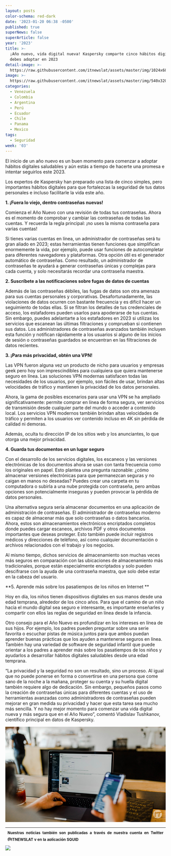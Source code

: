 ```yaml
---
layout: posts
color-schema: red-dark
date: '2023-01-20 06:38 -0500'
published: true
superNews: false
superArticle: false
year: '2023'
title: >-
  ¡Año nuevo, vida digital nueva! Kaspersky comparte cinco hábitos digitales que
  debes adoptar en 2023
detail-image: >-
  https://raw.githubusercontent.com/itnewslat/assets/master/img/1024x680/laptop-y-cel-g.jpg
image: >-
  https://raw.githubusercontent.com/itnewslat/assets/master/img/540x320/laptop-y-cel-p.jpg
categories:
  - Venezuela
  - Colombia
  - Argentina
  - Perú
  - Ecuador
  - Chile
  - Panama
  - Mexico
tags:
  - Seguridad
week: '03'
---
```

El inicio de un año nuevo es un buen momento para comenzar a adoptar hábitos digitales saludables y aún estás a tiempo de hacerte una promesa e intentar seguirlos este 2023.

Los expertos de Kaspersky han preparado una lista de cinco simples, pero importantes hábitos digitales para que fortalezcas la seguridad de tus datos personales e incluso facilitarle la vida este año.

**1. ¡Fuera lo viejo, dentro contraseñas nuevas!**

Comienza el Año Nuevo con una revisión de todas tus contraseñas. Ahora es el momento de comprobar y cambiar las contraseñas de todas las cuentas. Y recuerda la regla principal: ¡no uses la misma contraseña para varias cuentas!

Si tienes varias cuentas en línea, un administrador de contraseñas será tu gran aliado en 2023; estas herramientas tienen funciones que simplifican enormemente la vida, por ejemplo, puede usar funciones de autocompletar para diferentes navegadores y plataformas. Otra opción útil es el generador automático de contraseñas. Como resultado, un administrador de contraseñas te ayudará a generar contraseñas únicas y complejas para cada cuenta, y solo necesitarás recordar una contraseña maestra.

**2. Suscríbete a las notificaciones sobre fugas de datos de cuentas**

Además de las contraseñas débiles, las fugas de datos son otra amenaza para sus cuentas personales y corporativas. Desafortunadamente, las violaciones de datos ocurren con bastante frecuencia y es difícil hacer un seguimiento de todas ellas. Si se filtran los detalles de tus credenciales de acceso, los estafadores pueden usarlos para apoderarse de tus cuentas. Sin embargo, puedes adelantarte a los estafadores en 2023 si utilizas los servicios que escanean las últimas filtraciones y comprueban si contienen sus datos. Los administradores de contraseñas avanzados también incluyen esta función y notifican rápidamente a los usuarios si alguno de los inicios de sesión o contraseñas guardados se encuentran en las filtraciones de datos recientes.

**3. ¡Para más privacidad, obtén una VPN!**

Las VPN fueron alguna vez un producto de nicho para usuarios y empresas geek pero hoy son imprescindibles para cualquiera que quiera mantenerse seguro en línea. Las soluciones VPN modernas satisfacen todas las necesidades de los usuarios, por ejemplo, son fáciles de usar, brindan altas velocidades de tráfico y mantienen la privacidad de los datos personales.

Ahora, la gama de posibles escenarios para usar una VPN se ha ampliado significativamente: permite comprar en línea de forma segura, ver servicios de transmisión desde cualquier parte del mundo o acceder a contenido local. Los servicios VPN modernos también brindan altas velocidades de tráfico y permiten a los usuarios ver contenido incluso en 4K sin pérdida de calidad ni demoras.

Además, oculta tu dirección IP de los sitios web y los anunciantes, lo que otorga una mejor privacidad. 

**4. Guarda tus documentos en un lugar seguro**

Con el desarrollo de los servicios digitales, los escaneos y las versiones electrónicas de los documentos ahora se usan con tanta frecuencia como los originales en papel. Esto plantea una pregunta razonable: ¿cómo almacenar versiones electrónicas para que permanezcan seguras y no caigan en manos no deseadas? Puedes crear una carpeta en tu computadora o subirla a una nube protegida con contraseña, pero ambas opciones son potencialmente inseguras y pueden provocar la pérdida de datos personales.

Una alternativa segura sería almacenar documentos en una aplicación de administración de contraseñas. El administrador de contraseñas moderno es capaz de almacenar más que solo contraseñas o datos bancarios. Ahora, estos son almacenamientos electrónicos encriptados completos donde puedes cargar escaneos, archivos PDF y otros documentos importantes que deseas proteger. Esto también puede incluir registros médicos y direcciones de teléfono, así como cualquier documentación o archivos relacionados con el trabajo y los negocios.

Al mismo tiempo, dichos servicios de almacenamiento son muchas veces más seguros en comparación con las ubicaciones de almacenamiento más tradicionales, porque están especialmente encriptados y solo pueden descifrarse con la ayuda de una contraseña maestra, que solo debe estar en la cabeza del usuario.

**5. Aprende más sobre los pasatiempos de los niños en Internet **

Hoy en día, los niños tienen dispositivos digitales en sus manos desde una edad temprana, alrededor de los cinco años. Para que el camino de un niño hacia el mundo digital sea seguro e interesante, es importante enseñarles y compartir con ellos las reglas de seguridad en línea desde la infancia. 

Otro consejo para el Año Nuevo es profundizar en los intereses en línea de sus hijos. Por ejemplo, los padres pueden preguntar sobre una serie favorita o escuchar pistas de música juntos para que ambos puedan aprender buenas prácticas que los ayuden a mantenerse seguros en línea. También hay una variedad de software de seguridad infantil que puede orientar a los padres a aprender más sobre los pasatiempos de los niños y ayudarlos a desarrollar hábitos digitales saludables desde una edad temprana.

“La privacidad y la seguridad no son un resultado, sino un proceso. Al igual que no puede ponerse en forma o convertirse en una persona que come sano de la noche a la mañana, proteger su cuenta y su huella digital también requiere algo de dedicación. Sin embargo, pequeños pasos como la creación de contraseñas únicas para diferentes cuentas y el uso de herramientas avanzadas como administradores de contraseñas pueden mejorar en gran medida su privacidad y hacer que esta tarea sea mucho más sencilla. Y no hay mejor momento para comenzar una vida digital nueva y más segura que en el Año Nuevo”, comentó Vladislav Tushkanov, científico principal en datos de Kaspersky.

![](https://raw.githubusercontent.com/itnewslat/assets/master/img/540x320/laptop-y-cel-p.jpg)

<table style="height: 42px;" width="569">
<tbody>
<tr>
<td style="text-align: justify;"><sub><strong>Nuestras noticias también son publicadas a través de nuestra cuenta en Twitter <a href="https://twitter.com/itnewslat?lang=es">@ITNEWSLAT</a> y en la aplicación <a href="https://squidapp.co/en/">SQUID</a></strong></sub></td>
</tr>
</tbody>
</table>

<img src="https://tracker.metricool.com/c3po.jpg?hash=56f88a41e39ab42c063cc51676587a04"/>